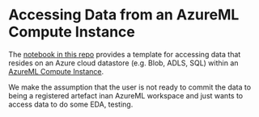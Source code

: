 # Accessing Data from an AzureML Compute Instance

The [notebook in this repo](./access_data_on_ci_template.ipynb) provides a template for accessing data that resides on an Azure cloud datastore (e.g. Blob, 
ADLS, SQL) within an [AzureML Compute Instance](https://docs.microsoft.com/en-gb/azure/machine-learning/service/concept-compute-instance).

We make the assumption that the user is not ready to commit the data to being a registered artefact inan AzureML workspace and just wants to access data
to do some EDA, testing.
